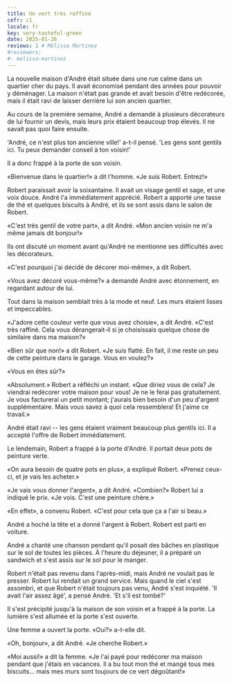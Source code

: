 ```yaml
---
title: Un vert très raffiné
cefr: c1
locale: fr
key: very-tasteful-green
date: 2025-01-26
reviews: 1 # Mélissa Martinez
#reviewers:
#- melissa-martinez
---
```


La nouvelle maison d'André était située dans une rue calme dans un quartier cher du pays. Il avait économisé pendant des années pour pouvoir y déménager. La maison n'était pas grande et avait besoin d'être redécorée, mais il était ravi de laisser derrière lui son ancien quartier.

Au cours de la première semaine, André a demandé à plusieurs décorateurs de lui fournir un devis, mais leurs prix étaient beaucoup trop élevés. Il ne savait pas quoi faire ensuite.

'André, ce n'est plus ton ancienne ville!' a-t-il pensé. 'Les gens sont gentils ici. Tu peux demander conseil à ton voisin!'

Il a donc frappé à la porte de son voisin.

«Bienvenue dans le quartier!» a dit l'homme. «Je suis Robert. Entrez!»

Robert paraissait avoir la soixantaine. Il avait un visage gentil et sage, et une voix douce. André l'a immédiatement apprécié. Robert a apporté une tasse de thé et quelques biscuits à André, et ils se sont assis dans le salon de Robert.

«C'est très gentil de votre part», a dit André. «Mon ancien voisin ne m'a même jamais dit bonjour!»

Ils ont discuté un moment avant qu'André ne mentionne ses difficultés avec les décorateurs.

«C'est pourquoi j'ai décidé de décorer moi-même», a dit Robert.

«Vous avez décoré vous-même?» a demandé André avec étonnement, en regardant autour de lui.

Tout dans la maison semblait très à la mode et neuf. Les murs étaient lisses et impeccables.

«J'adore cette couleur verte que vous avez choisie», a dit André. «C'est très raffiné. Cela vous dérangerait-il si je choisissais quelque chose de similaire dans ma maison?»

«Bien sûr que non!» a dit Robert. «Je suis flatté. En fait, il me reste un peu de cette peinture dans le garage. Vous en voulez?»

«Vous en êtes sûr?»

«Absolument.» Robert a réfléchi un instant. «Que diriez vous de cela? Je viendrai redécorer votre maison pour vous! Je ne le ferai pas gratuitement. Je vous facturerai un petit montant; j'aurais bien besoin d'un peu d'argent supplémentaire. Mais vous savez à quoi cela ressemblera! Et j'aime ce travail.»

André était ravi -- les gens étaient vraiment beaucoup plus gentils ici. Il a accepté l'offre de Robert immédiatement.

Le lendemain, Robert a frappé à la porte d'André. Il portait deux pots de peinture verte.

«On aura besoin de quatre pots en plus», a expliqué Robert. «Prenez ceux-ci, et je vais les acheter.»

«Je vais vous donner l'argent», a dit André. «Combien?» Robert lui a indiqué le prix. «Je vois. C'est une peinture chère.»

«En effet», a convenu Robert. «C'est pour cela que ça a l'air si beau.»

André a hoché la tête et a donné l'argent à Robert. Robert est parti en voiture.

André a chanté une chanson pendant qu'il posait des bâches en plastique sur le sol de toutes les pièces. À l'heure du déjeuner, il a préparé un sandwich et s'est assis sur le sol pour le manger.

Robert n'était pas revenu dans l'après-midi, mais André ne voulait pas le presser. Robert lui rendait un grand service. Mais quand le ciel s'est assombri, et que Robert n'était toujours pas venu, André s'est inquiété. 'Il avait l'air assez âgé', a pensé André. 'Et s'il est tombé?'

Il s'est précipité jusqu'à la maison de son voisin et a frappé à la porte. La lumière s'est allumée et la porte s'est ouverte.

Une femme a ouvert la porte. «Oui?» a-t-elle dit.

«Oh, bonjour», a dit André. «Je cherche Robert.»

«Moi aussi!» a dit la femme. «Je l'ai payé pour redécorer ma maison pendant que j'étais en vacances. Il a bu tout mon thé et mangé tous mes biscuits... mais mes murs sont toujours de ce vert dégoûtant!»